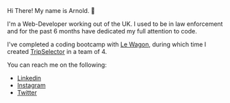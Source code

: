 <ReadMe>
 </> Hi There! My name is Arnold. 👋  </>

  I'm a Web-Developer working out of the UK. I used to be in law enforcement and for the past 6 months have dedicated my full attention to code.

  I've completed a coding bootcamp with <a href="https://www.lewagon.com/">Le Wagon</a>, during which time I created <a href="https://www.trips-selector.com/">TripSelector</a> in a team of 4.

  You can reach me on the following:
<ul>
  <li>
  <a href="https://www.linkedin.com/in/arnoldcubicijones/">Linkedin </a>
  </li>
  <li>
  <a href="https://www.instagram.com/ajwebdesigns/">Instagram</a>
  </li>
  <li>
  <a href="https://twitter.com/ArnoldCJones">Twitter</a>
  </li>
</ReadMe>
